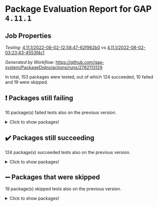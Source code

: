 # Package Evaluation Report for GAP `4.11.1`

## Job Properties

*Testing:* [4.11.1/2022-08-02-12:58:47-62f962b0](https://github.com/gap-system/PackageDistro/blob/data/reports/4.11.1/2022-08-02-12:58:47-62f962b0) vs [4.11.1/2022-08-02-03:23:43-4553f4c1](https://github.com/gap-system/PackageDistro/blob/data/reports/4.11.1/2022-08-02-03:23:43-4553f4c1)

*Generated by Workflow:* https://github.com/gap-system/PackageDistro/actions/runs/2782113129

In total, 153 packages were tested, out of which 124 succeeded, 10 failed and 19 were skipped.

## :exclamation: Packages still failing

10 package(s) failed tests also on the previous version.
<details><summary>Click to show packages!</summary>

- atlasrep 2.1.2 [(failure)](https://github.com/gap-system/PackageDistro/runs/7631505262?check_suite_focus=true)
- ctbllib 1.3.4 [(failure)](https://github.com/gap-system/PackageDistro/runs/7631507902?check_suite_focus=true)
- cvec 2.7.5 [(failure)](https://github.com/gap-system/PackageDistro/runs/7631508457?check_suite_focus=true)
- francy 1.2.4 [(failure)](https://github.com/gap-system/PackageDistro/runs/7631510465?check_suite_focus=true)
- hap 1.46 [(failure)](https://github.com/gap-system/PackageDistro/runs/7631511589?check_suite_focus=true)
- orb 4.8.5 [(failure)](https://github.com/gap-system/PackageDistro/runs/7631515912?check_suite_focus=true)
- packagemanager 1.2 [(failure)](https://github.com/gap-system/PackageDistro/runs/7631516009?check_suite_focus=true)
- recog 1.3.2 [(failure)](https://github.com/gap-system/PackageDistro/runs/7631517687?check_suite_focus=true)
- semigroups 4.0.0 [(failure)](https://github.com/gap-system/PackageDistro/runs/7631518278?check_suite_focus=true)
- wedderga 4.10.2 [(failure)](https://github.com/gap-system/PackageDistro/runs/7631521280?check_suite_focus=true)
</details>

## :heavy_check_mark: Packages still succeeding

124 package(s) succeeded tests also on the previous version.
<details><summary>Click to show packages!</summary>

- ace 5.4 [(success)](https://github.com/gap-system/PackageDistro/runs/7631504734?check_suite_focus=true)
- aclib 1.3.2 [(success)](https://github.com/gap-system/PackageDistro/runs/7631504846?check_suite_focus=true)
- agt 0.2 [(success)](https://github.com/gap-system/PackageDistro/runs/7631504957?check_suite_focus=true)
- alnuth 3.2.1 [(success)](https://github.com/gap-system/PackageDistro/runs/7631505066?check_suite_focus=true)
- anupq 3.2.6 [(success)](https://github.com/gap-system/PackageDistro/runs/7631505164?check_suite_focus=true)
- autodoc 2022.07.10 [(success)](https://github.com/gap-system/PackageDistro/runs/7631505336?check_suite_focus=true)
- automata 1.15 [(success)](https://github.com/gap-system/PackageDistro/runs/7631505494?check_suite_focus=true)
- automgrp 1.3.2 [(success)](https://github.com/gap-system/PackageDistro/runs/7631505682?check_suite_focus=true)
- autpgrp 1.10.2 [(success)](https://github.com/gap-system/PackageDistro/runs/7631505817?check_suite_focus=true)
- cap 2022.06-05 [(success)](https://github.com/gap-system/PackageDistro/runs/7631505988?check_suite_focus=true)
- caratinterface 2.3.4 [(success)](https://github.com/gap-system/PackageDistro/runs/7631506145?check_suite_focus=true)
- cddinterface 2020.06.24 [(success)](https://github.com/gap-system/PackageDistro/runs/7631506313?check_suite_focus=true)
- circle 1.6.5 [(success)](https://github.com/gap-system/PackageDistro/runs/7631506493?check_suite_focus=true)
- classicpres 1.22 [(success)](https://github.com/gap-system/PackageDistro/runs/7631506694?check_suite_focus=true)
- cohomolo 1.6.10 [(success)](https://github.com/gap-system/PackageDistro/runs/7631506883?check_suite_focus=true)
- congruence 1.2.4 [(success)](https://github.com/gap-system/PackageDistro/runs/7631507000?check_suite_focus=true)
- corelg 1.56 [(success)](https://github.com/gap-system/PackageDistro/runs/7631507141?check_suite_focus=true)
- crime 1.6 [(success)](https://github.com/gap-system/PackageDistro/runs/7631507256?check_suite_focus=true)
- crisp 1.4.5 [(success)](https://github.com/gap-system/PackageDistro/runs/7631507361?check_suite_focus=true)
- crypting 0.10 [(success)](https://github.com/gap-system/PackageDistro/runs/7631507449?check_suite_focus=true)
- cryst 4.1.25 [(success)](https://github.com/gap-system/PackageDistro/runs/7631507545?check_suite_focus=true)
- crystcat 1.1.10 [(success)](https://github.com/gap-system/PackageDistro/runs/7631507663?check_suite_focus=true)
- cubefree 1.19 [(success)](https://github.com/gap-system/PackageDistro/runs/7631508127?check_suite_focus=true)
- curlinterface 2.2.2 [(success)](https://github.com/gap-system/PackageDistro/runs/7631508322?check_suite_focus=true)
- datastructures 0.2.7 [(success)](https://github.com/gap-system/PackageDistro/runs/7631508574?check_suite_focus=true)
- deepthought 1.0.5 [(success)](https://github.com/gap-system/PackageDistro/runs/7631508694?check_suite_focus=true)
- design 1.7 [(success)](https://github.com/gap-system/PackageDistro/runs/7631508806?check_suite_focus=true)
- difsets 2.3.1 [(success)](https://github.com/gap-system/PackageDistro/runs/7631508910?check_suite_focus=true)
- digraphs 1.5.3 [(success)](https://github.com/gap-system/PackageDistro/runs/7631509043?check_suite_focus=true)
- edim 1.3.5 [(success)](https://github.com/gap-system/PackageDistro/runs/7631509169?check_suite_focus=true)
- example 4.3.2 [(success)](https://github.com/gap-system/PackageDistro/runs/7631509275?check_suite_focus=true)
- factint 1.6.3 [(success)](https://github.com/gap-system/PackageDistro/runs/7631509390?check_suite_focus=true)
- ferret 1.0.8 [(success)](https://github.com/gap-system/PackageDistro/runs/7631509495?check_suite_focus=true)
- fga 1.4.0 [(success)](https://github.com/gap-system/PackageDistro/runs/7631509635?check_suite_focus=true)
- fining 1.5 [(success)](https://github.com/gap-system/PackageDistro/runs/7631509796?check_suite_focus=true)
- float 1.0.3 [(success)](https://github.com/gap-system/PackageDistro/runs/7631509898?check_suite_focus=true)
- format 1.4.3 [(success)](https://github.com/gap-system/PackageDistro/runs/7631510053?check_suite_focus=true)
- forms 1.2.8 [(success)](https://github.com/gap-system/PackageDistro/runs/7631510185?check_suite_focus=true)
- fplsa 1.2.5 [(success)](https://github.com/gap-system/PackageDistro/runs/7631510272?check_suite_focus=true)
- fr 2.4.8 [(success)](https://github.com/gap-system/PackageDistro/runs/7631510360?check_suite_focus=true)
- fwtree 1.3 [(success)](https://github.com/gap-system/PackageDistro/runs/7631510566?check_suite_focus=true)
- gbnp 1.0.5 [(success)](https://github.com/gap-system/PackageDistro/runs/7631510666?check_suite_focus=true)
- generalizedmorphismsforcap 2022.05-01 [(success)](https://github.com/gap-system/PackageDistro/runs/7631510781?check_suite_focus=true)
- genss 1.6.7 [(success)](https://github.com/gap-system/PackageDistro/runs/7631510858?check_suite_focus=true)
- gradedringforhomalg 2022.07-01 [(success)](https://github.com/gap-system/PackageDistro/runs/7631510956?check_suite_focus=true)
- grape 4.8.5 [(success)](https://github.com/gap-system/PackageDistro/runs/7631511081?check_suite_focus=true)
- groupoids 1.69 [(success)](https://github.com/gap-system/PackageDistro/runs/7631511220?check_suite_focus=true)
- grpconst 2.6.2 [(success)](https://github.com/gap-system/PackageDistro/runs/7631511330?check_suite_focus=true)
- guarana 0.96.3 [(success)](https://github.com/gap-system/PackageDistro/runs/7631511430?check_suite_focus=true)
- guava 3.16 [(success)](https://github.com/gap-system/PackageDistro/runs/7631511512?check_suite_focus=true)
- hapcryst 0.1.15 [(success)](https://github.com/gap-system/PackageDistro/runs/7631511694?check_suite_focus=true)
- hecke 1.5.3 [(success)](https://github.com/gap-system/PackageDistro/runs/7631511787?check_suite_focus=true)
- help 3.5 [(success)](https://github.com/gap-system/PackageDistro/runs/7631511870?check_suite_focus=true)
- idrel 2.44 [(success)](https://github.com/gap-system/PackageDistro/runs/7631512004?check_suite_focus=true)
- images 1.3.1 [(success)](https://github.com/gap-system/PackageDistro/runs/7631512094?check_suite_focus=true)
- intpic 0.3.0 [(success)](https://github.com/gap-system/PackageDistro/runs/7631512235?check_suite_focus=true)
- io 4.7.2 [(success)](https://github.com/gap-system/PackageDistro/runs/7631512336?check_suite_focus=true)
- irredsol 1.4.3 [(success)](https://github.com/gap-system/PackageDistro/runs/7631512420?check_suite_focus=true)
- json 2.1.0 [(success)](https://github.com/gap-system/PackageDistro/runs/7631512561?check_suite_focus=true)
- jupyterkernel 1.4.1 [(success)](https://github.com/gap-system/PackageDistro/runs/7631512653?check_suite_focus=true)
- jupyterviz 1.5.1 [(success)](https://github.com/gap-system/PackageDistro/runs/7631512783?check_suite_focus=true)
- kan 1.34 [(success)](https://github.com/gap-system/PackageDistro/runs/7631512957?check_suite_focus=true)
- kbmag 1.5.9 [(success)](https://github.com/gap-system/PackageDistro/runs/7631513151?check_suite_focus=true)
- laguna 3.9.5 [(success)](https://github.com/gap-system/PackageDistro/runs/7631513312?check_suite_focus=true)
- liealgdb 2.2.1 [(success)](https://github.com/gap-system/PackageDistro/runs/7631513443?check_suite_focus=true)
- liepring 2.6 [(success)](https://github.com/gap-system/PackageDistro/runs/7631513560?check_suite_focus=true)
- liering 2.4.2 [(success)](https://github.com/gap-system/PackageDistro/runs/7631513655?check_suite_focus=true)
- linearalgebraforcap 2022.06-03 [(success)](https://github.com/gap-system/PackageDistro/runs/7631513778?check_suite_focus=true)
- loops 3.4.2 [(success)](https://github.com/gap-system/PackageDistro/runs/7631513894?check_suite_focus=true)
- lpres 1.0.3 [(success)](https://github.com/gap-system/PackageDistro/runs/7631514030?check_suite_focus=true)
- majoranaalgebras 1.4 [(success)](https://github.com/gap-system/PackageDistro/runs/7631514218?check_suite_focus=true)
- mapclass 1.4.5 [(success)](https://github.com/gap-system/PackageDistro/runs/7631514372?check_suite_focus=true)
- matgrp 0.64 [(success)](https://github.com/gap-system/PackageDistro/runs/7631514521?check_suite_focus=true)
- modisom 2.5.2 [(success)](https://github.com/gap-system/PackageDistro/runs/7631514655?check_suite_focus=true)
- modulepresentationsforcap 2022.05-03 [(success)](https://github.com/gap-system/PackageDistro/runs/7631514808?check_suite_focus=true)
- monoidalcategories 2022.06-07 [(success)](https://github.com/gap-system/PackageDistro/runs/7631514930?check_suite_focus=true)
- nconvex 2020.11-04 [(success)](https://github.com/gap-system/PackageDistro/runs/7631515114?check_suite_focus=true)
- nilmat 1.4.1 [(success)](https://github.com/gap-system/PackageDistro/runs/7631515249?check_suite_focus=true)
- nock 1.5 [(success)](https://github.com/gap-system/PackageDistro/runs/7631515342?check_suite_focus=true)
- normalizinterface 1.3.3 [(success)](https://github.com/gap-system/PackageDistro/runs/7631515461?check_suite_focus=true)
- nq 2.5.8 [(success)](https://github.com/gap-system/PackageDistro/runs/7631515578?check_suite_focus=true)
- numericalsgps 1.3.1 [(success)](https://github.com/gap-system/PackageDistro/runs/7631515683?check_suite_focus=true)
- openmath 11.5.1 [(success)](https://github.com/gap-system/PackageDistro/runs/7631515776?check_suite_focus=true)
- patternclass 2.4.2 [(success)](https://github.com/gap-system/PackageDistro/runs/7631516124?check_suite_focus=true)
- permut 2.0.4 [(success)](https://github.com/gap-system/PackageDistro/runs/7631516270?check_suite_focus=true)
- polenta 1.3.10 [(success)](https://github.com/gap-system/PackageDistro/runs/7631516411?check_suite_focus=true)
- polymaking 0.8.6 [(success)](https://github.com/gap-system/PackageDistro/runs/7631516613?check_suite_focus=true)
- primgrp 3.4.2 [(success)](https://github.com/gap-system/PackageDistro/runs/7631516745?check_suite_focus=true)
- profiling 2.5.0 [(success)](https://github.com/gap-system/PackageDistro/runs/7631516911?check_suite_focus=true)
- qpa 1.34 [(success)](https://github.com/gap-system/PackageDistro/runs/7631517067?check_suite_focus=true)
- quagroup 1.8.3 [(success)](https://github.com/gap-system/PackageDistro/runs/7631517226?check_suite_focus=true)
- radiroot 2.9 [(success)](https://github.com/gap-system/PackageDistro/runs/7631517364?check_suite_focus=true)
- rcwa 4.7.0 [(success)](https://github.com/gap-system/PackageDistro/runs/7631517481?check_suite_focus=true)
- rds 1.8 [(success)](https://github.com/gap-system/PackageDistro/runs/7631517575?check_suite_focus=true)
- repndecomp 1.2.1 [(success)](https://github.com/gap-system/PackageDistro/runs/7631517801?check_suite_focus=true)
- repsn 3.1.0 [(success)](https://github.com/gap-system/PackageDistro/runs/7631517921?check_suite_focus=true)
- resclasses 4.7.3 [(success)](https://github.com/gap-system/PackageDistro/runs/7631518037?check_suite_focus=true)
- scscp 2.3.1 [(success)](https://github.com/gap-system/PackageDistro/runs/7631518147?check_suite_focus=true)
- sglppow 2.2 [(success)](https://github.com/gap-system/PackageDistro/runs/7631518418?check_suite_focus=true)
- sgpviz 0.999.5 [(success)](https://github.com/gap-system/PackageDistro/runs/7631518555?check_suite_focus=true)
- simpcomp 2.1.14 [(success)](https://github.com/gap-system/PackageDistro/runs/7631518665?check_suite_focus=true)
- singular 2020.12.18 [(success)](https://github.com/gap-system/PackageDistro/runs/7631518820?check_suite_focus=true)
- sla 1.5.3 [(success)](https://github.com/gap-system/PackageDistro/runs/7631518955?check_suite_focus=true)
- smallgrp 1.5 [(success)](https://github.com/gap-system/PackageDistro/runs/7631519076?check_suite_focus=true)
- smallsemi 0.6.13 [(success)](https://github.com/gap-system/PackageDistro/runs/7631519225?check_suite_focus=true)
- sonata 2.9.4 [(success)](https://github.com/gap-system/PackageDistro/runs/7631519345?check_suite_focus=true)
- sophus 1.25 [(success)](https://github.com/gap-system/PackageDistro/runs/7631519442?check_suite_focus=true)
- spinsym 1.5.2 [(success)](https://github.com/gap-system/PackageDistro/runs/7631519577?check_suite_focus=true)
- symbcompcc 1.3.2 [(success)](https://github.com/gap-system/PackageDistro/runs/7631519706?check_suite_focus=true)
- thelma 1.3 [(success)](https://github.com/gap-system/PackageDistro/runs/7631519837?check_suite_focus=true)
- tomlib 1.2.9 [(success)](https://github.com/gap-system/PackageDistro/runs/7631519958?check_suite_focus=true)
- toric 1.9.5 [(success)](https://github.com/gap-system/PackageDistro/runs/7631520091?check_suite_focus=true)
- toricvarieties 2022.07.13 [(success)](https://github.com/gap-system/PackageDistro/runs/7631520223?check_suite_focus=true)
- transgrp 3.6.3 [(success)](https://github.com/gap-system/PackageDistro/runs/7631520365?check_suite_focus=true)
- ugaly 4.0.3 [(success)](https://github.com/gap-system/PackageDistro/runs/7631520489?check_suite_focus=true)
- unipot 1.5 [(success)](https://github.com/gap-system/PackageDistro/runs/7631520610?check_suite_focus=true)
- unitlib 4.1.0 [(success)](https://github.com/gap-system/PackageDistro/runs/7631520776?check_suite_focus=true)
- utils 0.74 [(success)](https://github.com/gap-system/PackageDistro/runs/7631520933?check_suite_focus=true)
- uuid 0.7 [(success)](https://github.com/gap-system/PackageDistro/runs/7631521040?check_suite_focus=true)
- walrus 0.9991 [(success)](https://github.com/gap-system/PackageDistro/runs/7631521156?check_suite_focus=true)
- xmod 2.88 [(success)](https://github.com/gap-system/PackageDistro/runs/7631521396?check_suite_focus=true)
- xmodalg 1.22 [(success)](https://github.com/gap-system/PackageDistro/runs/7631521555?check_suite_focus=true)
- yangbaxter 0.10.0 [(success)](https://github.com/gap-system/PackageDistro/runs/7631521651?check_suite_focus=true)
- zeromqinterface 0.14 [(success)](https://github.com/gap-system/PackageDistro/runs/7631521752?check_suite_focus=true)
</details>

## :heavy_minus_sign: Packages that were skipped

19 package(s) skipped tests also on the previous version.
<details><summary>Click to show packages!</summary>

- 4ti2interface 2022.03-01 [(skipped)](https://github.com/gap-system/PackageDistro/runs/7631345715?check_suite_focus=true)
- browse 1.8.14 [(skipped)](https://github.com/gap-system/PackageDistro/runs/7631345715?check_suite_focus=true)
- examplesforhomalg 2022.03-01 [(skipped)](https://github.com/gap-system/PackageDistro/runs/7631345715?check_suite_focus=true)
- gapdoc 1.6.5 [(skipped)](https://github.com/gap-system/PackageDistro/runs/7631345715?check_suite_focus=true)
- gauss 2022.03-01 [(skipped)](https://github.com/gap-system/PackageDistro/runs/7631345715?check_suite_focus=true)
- gaussforhomalg 2022.03-01 [(skipped)](https://github.com/gap-system/PackageDistro/runs/7631345715?check_suite_focus=true)
- gradedmodules 2022.03-01 [(skipped)](https://github.com/gap-system/PackageDistro/runs/7631345715?check_suite_focus=true)
- homalg 2022.03-01 [(skipped)](https://github.com/gap-system/PackageDistro/runs/7631345715?check_suite_focus=true)
- homalgtocas 2022.07-01 [(skipped)](https://github.com/gap-system/PackageDistro/runs/7631345715?check_suite_focus=true)
- io_forhomalg 2022.03-01 [(skipped)](https://github.com/gap-system/PackageDistro/runs/7631345715?check_suite_focus=true)
- itc 1.5.1 [(skipped)](https://github.com/gap-system/PackageDistro/runs/7631345715?check_suite_focus=true)
- localizeringforhomalg 2022.03-01 [(skipped)](https://github.com/gap-system/PackageDistro/runs/7631345715?check_suite_focus=true)
- matricesforhomalg 2022.06-01 [(skipped)](https://github.com/gap-system/PackageDistro/runs/7631345715?check_suite_focus=true)
- modules 2022.03-01 [(skipped)](https://github.com/gap-system/PackageDistro/runs/7631345715?check_suite_focus=true)
- polycyclic 2.16 [(skipped)](https://github.com/gap-system/PackageDistro/runs/7631345715?check_suite_focus=true)
- ringsforhomalg 2022.07-01 [(skipped)](https://github.com/gap-system/PackageDistro/runs/7631345715?check_suite_focus=true)
- sco 2022.03-01 [(skipped)](https://github.com/gap-system/PackageDistro/runs/7631345715?check_suite_focus=true)
- toolsforhomalg 2022.05-01 [(skipped)](https://github.com/gap-system/PackageDistro/runs/7631345715?check_suite_focus=true)
- xgap 4.31 [(skipped)](https://github.com/gap-system/PackageDistro/runs/7631345715?check_suite_focus=true)
</details>

